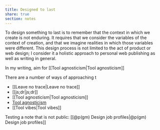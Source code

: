 ```yaml
---
title: Designed to last
share: true
section: notes
---
```


To design something to last is to remember that the context in which we create is not enduring. It requires that we consider the variables of the context of creation, and that we imagine realities in which those variables were different. This design process is not limited to the act of product or web design; I consider it a holistic approach to personal web publishing as well as writing in general.




In my writing, aim for [[Tool agnosticism|Tool agnosticism]] 



There are a number of ways of approaching t


- [[Leave no trace|Leave no trace]]
- [[js;dr|js;dr]]
- [[Tool agnosticism|Tool agnosticism]]
- [Tool agnosticism](/tool-agnosticism)
- [[Tool vibes|Tool vibes]]

Testing a note that is not public: [[@p(gm) Design job profiles|@p(gm) Design job profiles]]
